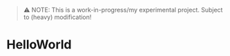> ⚠️ NOTE: This is a work-in-progress/my experimental project. Subject to (heavy) modification!


# HelloWorld
